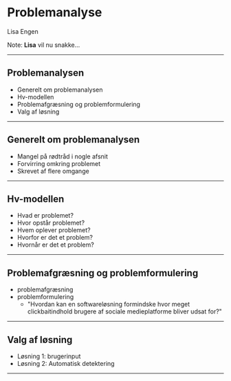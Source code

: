 <!-- .element: data-background-video="images/animations/particle.mov" data-background-video-loop="true" data-background-video-muted="true" -->
<br>

# Problemanalyse

Lisa Engen

Note:
**Lisa** vil nu snakke...

--------------------------------------------------------------------------------

## Problemanalysen

- Generelt om problemanalysen
- Hv-modellen
- Problemafgræsning og problemformulering
- Valg af løsning

------------

## Generelt om problemanalysen

- Mangel på rødtråd i nogle afsnit
- Forvirring omkring problemet 
- Skrevet af flere omgange

------

## Hv-modellen

- Hvad er problemet?
- Hvor opstår problemet?
- Hvem oplever problemet?
- Hvorfor er det et problem?
- Hvornår er det et problem?

----------------

## Problemafgræsning og problemformulering

- problemafgræsning
- problemformulering
    - "Hvordan kan en softwareløsning formindske hvor meget clickbaitindhold brugere af sociale medieplatforme bliver udsat for?"

------------

## Valg af løsning

- Løsning 1: brugerinput
- Løsning 2: Automatisk detektering

------------------